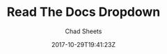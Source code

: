 ---
title: "Read The Docs Dropdown"
github: https://github.com/cjsheets/mkdocs-rtd-dropdown
demo: http://readthedocs.sheets.ch/
author: Chad Sheets
ssg:
  - MkDocs
cms:
  - No Cms
date: 2017-10-29T19:41:23Z
github_branch: master
---